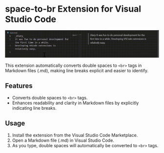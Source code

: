 # space-to-br Extension for Visual Studio Code

<img src="https://github.com/kazuki235/space-to-br/blob/4e801fddb421c33751329a2fee5d8188f7b2047b/assets/output.gif">

This extension automatically converts double spaces to `<br>` tags in Markdown files (.md), making line breaks explicit and easier to identify.

## Features

- Converts double spaces to `<br>` tags.
- Enhances readability and clarity in Markdown files by explicitly indicating line breaks.

## Usage

1. Install the extension from the Visual Studio Code Marketplace.
2. Open a Markdown file (.md) in Visual Studio Code.
3. As you type, double spaces will automatically be converted to `<br>` tags.
